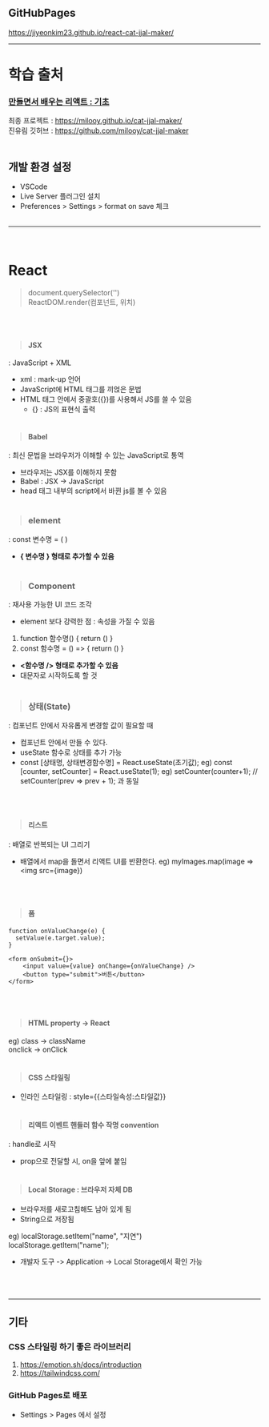 ## GitHubPages

https://jiyeonkim23.github.io/react-cat-jjal-maker/

---

# 학습 출처

### [만들면서 배우는 리액트 : 기초 ](https://www.inflearn.com/course/%EB%A7%8C%EB%93%A4%EB%A9%B4%EC%84%9C-%EB%B0%B0%EC%9A%B0%EB%8A%94-%EB%A6%AC%EC%95%A1%ED%8A%B8-%EA%B8%B0%EC%B4%88/dashboard)

최종 프로젝트 : https://milooy.github.io/cat-jjal-maker/  
진유림 깃허브 : https://github.com/milooy/cat-jjal-maker
<br /><br />

## 개발 환경 설정

- VSCode
- Live Server 플러그인 설치
- Preferences > Settings > format on save 체크
  <br /><br />

---

<br />

# React

> document.querySelector('')  
> ReactDOM.render(컴포넌트, 위치)

<br/><br/>

> #### JSX

: JavaScript + XML

- xml : mark-up 언어
- JavaScript에 HTML 태그를 끼얹은 문법
- HTML 태그 안에서 중괄호({})를 사용해서 JS를 쓸 수 있음
  - {} : JS의 표현식 출력
    <br/><br/>

> #### Babel

: 최신 문법을 브라우저가 이해할 수 있는 JavaScript로 통역

- 브라우저는 JSX를 이해하지 못함
- Babel : JSX -> JavaScript
- head 태그 내부의 script에서 바뀐 js를 볼 수 있음
  <br/><br/>

> ### element

: const 변수명 = ( )

- **{ 변수명 } 형태로 추가할 수 있음**
  <br/><br/>

> ### Component

: 재사용 가능한 UI 코드 조각

- element 보다 강력한 점 : 속성을 가질 수 있음

1. function 함수명() { return () }
2. const 함수명 = () => { return () }

- **<함수명 /> 형태로 추가할 수 있음**
- 대문자로 시작하도록 할 것
  <br/><br/>

> ### 상태(State)

: 컴포넌트 안에서 자유롭게 변경할 값이 필요할 때

- 컴포넌트 안에서 만들 수 있다.
- useState 함수로 상태를 추가 가능
- const [상태명, 상태변경함수명] = React.useState(초기값);
  eg) const [counter, setCounter] = React.useState(1);
  eg) setCounter(counter+1); // setCounter(prev => prev + 1); 과 동일

<br/><br/>

> #### 리스트

: 배열로 반복되는 UI 그리기

- 배열에서 map을 돌면서 리액트 UI를 반환한다.
  eg) myImages.map(image => <img src={image}</img>)

<br/><br/>

> #### 폼

```
function onValueChange(e) {
  setValue(e.target.value);
}

<form onSubmit={}>
	<input value={value} onChange={onValueChange} />
	<button type="submit">버튼</button>
</form>
```

<br/><br/>

> #### HTML property -> React

eg) class -> className  
onclick -> onClick
<br/><br/>

> #### CSS 스타일링

- 인라인 스타일링 : style={{스타일속성:스타일값}}
  <br/><br/>

> #### 리액트 이벤트 핸들러 함수 작명 convention

: handle로 시작

- prop으로 전달할 시, on을 앞에 붙임
  <br/><br/>

> #### Local Storage : 브라우저 자체 DB

- 브라우저를 새로고침해도 남아 있게 됨
- String으로 저장됨

eg) localStorage.setItem("name", "지연")  
localStorage.getItem("name");

- 개발자 도구 -> Application -> Local Storage에서 확인 가능  
  <br/><br/><br/>

---

## 기타

### CSS 스타일링 하기 좋은 라이브러리

1. https://emotion.sh/docs/introduction
2. https://tailwindcss.com/

### GitHub Pages로 배포

- Settings > Pages 에서 설정

<br/><br/><br/>
